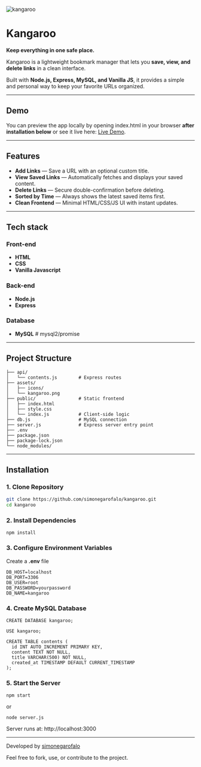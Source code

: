 ![kangaroo](./assets/kangaroo.gif)

# Kangaroo

**Keep everything in one safe place.**

Kangaroo is a lightweight bookmark manager that lets you **save, view, and delete links** in a clean interface.

Built with **Node.js, Express, MySQL, and Vanilla JS**, it provides a simple and personal way to keep your favorite URLs organized.

---

## Demo

You can preview the app locally by opening index.html in your browser **after installation below** or see it live here: [Live Demo](https://kangaroo-p2gq.onrender.com/).

---

## Features

- **Add Links** — Save a URL with an optional custom title.
- **View Saved Links** — Automatically fetches and displays your saved content.
- **Delete Links** — Secure double-confirmation before deleting.
- **Sorted by Time** — Always shows the latest saved items first.
- **Clean Frontend** — Minimal HTML/CSS/JS UI with instant updates.

---

## Tech stack

### Front-end

- **HTML**
- **CSS**
- **Vanilla Javascript**

### Back-end

- **Node.js**
- **Express**

### Database

- **MySQL** # mysql2/promise

---

## Project Structure

```
├── api/
│   └── contents.js        # Express routes
├── assets/
│   ├── icons/
│   └── kangaroo.png
├── public/                # Static frontend
│   ├── index.html
│   ├── style.css
│   └── index.js           # Client-side logic
├── db.js                  # MySQL connection
├── server.js              # Express server entry point
├── .env
├── package.json
├── package-lock.json
└── node_modules/

```

---

## Installation

### 1. Clone Repository

```bash
git clone https://github.com/simonegarofalo/kangaroo.git
cd kangaroo
```

### 2. Install Dependencies

```
npm install
```

### 3. Configure Environment Variables

Create a **.env** file

```
DB_HOST=localhost
DB_PORT=3306
DB_USER=root
DB_PASSWORD=yourpassword
DB_NAME=kangaroo

```

### 4. Create MySQL Database

```
CREATE DATABASE kangaroo;

USE kangaroo;

CREATE TABLE contents (
  id INT AUTO_INCREMENT PRIMARY KEY,
  content TEXT NOT NULL,
  title VARCHAR(500) NOT NULL,
  created_at TIMESTAMP DEFAULT CURRENT_TIMESTAMP
);
```

### 5. Start the Server

```
npm start
```

or

```
node server.js
```

Server runs at: http://localhost:3000

---

Developed by <a href="https://github.com/simonegarofalo">simonegarofalo</a>

Feel free to fork, use, or contribute to the project.
